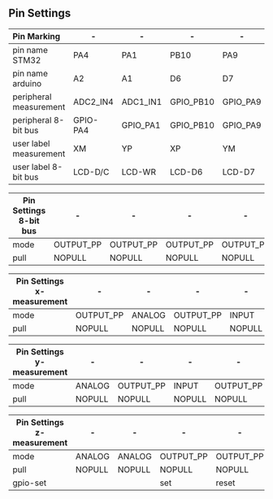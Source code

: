 ## Pin Settings
Pin Marking|-|-|-|-
:---|---|---|---|---
pin name STM32|PA4|PA1|PB10|PA9
pin name arduino|A2|A1|D6|D7
peripheral measurement|ADC2_IN4|ADC1_IN1|GPIO_PB10|GPIO_PA9
peripheral 8-bit bus|GPIO-PA4|GPIO_PA1|GPIO_PB10|GPIO_PA9
user label measurement|XM|YP|XP|YM
user label 8-bit bus|LCD-D/C|LCD-WR|LCD-D6|LCD-D7

Pin Settings 8-bit bus|-|-|-|-
---|---|---|---|---
mode|OUTPUT_PP|OUTPUT_PP|OUTPUT_PP|OUTPUT_PP
pull|NOPULL|NOPULL|NOPULL|NOPULL

Pin Settings x-measurement|-|-|-|-
---|---|---|---|---
mode|OUTPUT_PP|ANALOG|OUTPUT_PP|INPUT
pull|NOPULL|NOPULL|NOPULL|NOPULL

Pin Settings y-measurement|-|-|-|-
---|---|---|---|---
mode|ANALOG|OUTPUT_PP|INPUT|OUTPUT_PP
pull|NOPULL|NOPULL|NOPULL|NOPULL

Pin Settings z-measurement|-|-|-|-
---|---|---|---|---
mode|ANALOG|ANALOG|OUTPUT_PP|OUTPUT_PP
pull|NOPULL|NOPULL|NOPULL|NOPULL
gpio-set|||set|reset
